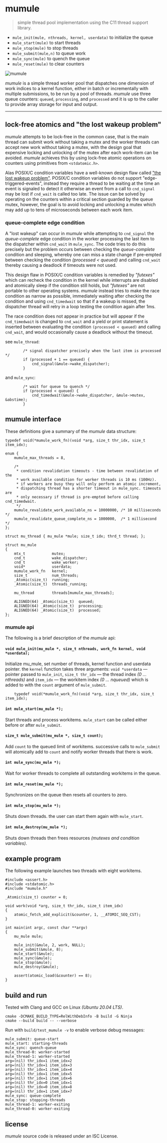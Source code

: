 # mumule

> simple thread pool implementation using the C11 thread support library.

 - `mule_init(mule, nthreads, kernel, userdata)` to initialize the queue
 - `mule_start(mule)` to start threads
 - `mule_stop(mule)` to stop threads
 - `mule_submit(mule,n)` to queue work
 - `mule_sync(mule)` to quench the queue
 - `mule_reset(mule)` to clear counters

![mumule](diagram.svg)

_mumule_ is a simple thread worker pool that dispatches one dimension of work
indices to a kernel function, either in batch or incrementally with multiple
submissions, to be run by a pool of threads. _mumule_ use three queue counters:
`queued`, `processing`, and `processed` and it is up to the caller to provide
array storage for input and output.

---

## lock-free atomics and "the lost wakeup problem"

_mumule_ attempts to be lock-free in the common case, that is the main thread
can submit work without taking a mutex and the worker threads can accept new
work without taking a mutex, with the design goal that expensive locking and
unlocking of the mutex after each work-item can be avoided. _mumule_ achieves
this by using lock-free atomic operations on counters using primitives from
`<stdatomic.h>`.

Alas POSIX/C condition variables have a well-known design flaw called
["the lost wakeup problem"](https://docs.oracle.com/cd/E19455-01/806-5257/sync-30/index.html).
POSIX/C condition variables do not support "edge-triggered-events", instead
they require a thread to be waiting at the time an event is signaled to
detect it otherwise an event from a call to `cnd_signal` may be lost if
`cnd_wait` is called too late. The issue can be solved by operating on the
counters within a critical section guarded by the queue mutex, however, the
goal is to avoid locking and unlocking a mutex which may add up to tens of
microseconds between each work item.

### queue-complete edge condition

A "lost wakeup" can occur in _mumule_ while attempting to `cnd_signal` the
_queue-complete_ edge condition in the worker processing the last item to
the dispatcher within `cnd_wait` in `mule_sync`. The code tries to do this
precisely but the problem occurs between checking the _queue-complete_
condition and sleeping, whereby one can miss a state change if pre-empted
between checking the condition _(processed < queued)_ and calling `cnd_wait`
thereby causing a deadlock if timeouts were not used.

This design flaw in POSIX/C condition variables is remedied by _"futexes"_
which can recheck the condition in the kernel while interrupts are disabled
and atomically sleep if the condition still holds, but _"futexes"_ are not
portable to other operating systems. _mumule_ instead tries to make the race
condition as narrow as possible, immediately waiting after checking the
condition and using `cnd_timedwait` so that if a wakeup is missed, the
dispatcher thread will retry in a loop testing the condition again after 1ms.

The race condition does not appear in practice but will appear if the
`cnd_timedwait` is changed to `cnd_wait` and a yield or print statement is
inserted between evaluating the condition `(processed < queued)` and calling
`cnd_wait`, and would occasionally cause a deadlock without the timeout.

see `mule_thread`:
```
        /* signal dispatcher precisely when the last item is processed */
        if (processed + 1 == queued) {
            cnd_signal(&mule->wake_dispatcher);
        }
```

and `mule_sync`:
```
        /* wait for queue to quench */
        if (processed < queued) {
            cnd_timedwait(&mule->wake_dispatcher, &mule->mutex, &abstime);
        }
```

## mumule interface

These definitions give a summary of the _mumule_ data structure:

```
typedef void(*mumule_work_fn)(void *arg, size_t thr_idx, size_t item_idx);

enum {
    mumule_max_threads = 8,

    /*
     * condition revalidation timeouts - time between revalidation of the
     * work available condition for worker threads is 10 ms (100Hz).
     * if workers are busy they will only perform an atomic increment,
     * dispatching thread has a shorter timeout in mule_sync. timeouts are
     * only necessary if thread is pre-empted before calling cnd_timedwait.
     */
    mumule_revalidate_work_available_ns = 10000000, /* 10 milliseconds */
    mumule_revalidate_queue_complete_ns = 1000000,  /* 1 millisecond */
};

struct mu_thread { mu_mule *mule; size_t idx; thrd_t thread; };

struct mu_mule
{
    mtx_t            mutex;
    cnd_t            wake_dispatcher;
    cnd_t            wake_worker;
    void*            userdata;
    mumule_work_fn   kernel;
    size_t           num_threads;
    _Atomic(size_t)  running;
    _Atomic(size_t)  threads_running;

    mu_thread        threads[mumule_max_threads];

    ALIGNED(64) _Atomic(size_t)  queued;
    ALIGNED(64) _Atomic(size_t)  processing;
    ALIGNED(64) _Atomic(size_t)  processed;
};
```

### mumule api

The following is a brief description of the _mumule_ api:

#### `void mule_init(mu_mule *, size_t nthreads, work_fn kernel, void *userdata);`

Initialize mu_mule, set number of threads, kernel function and userdata pointer.
the `kernel` function takes three arguments: `void *userdata` — pointer passed
to `mule_init`, `size_t thr_idx` — the thread index _(0 ... nthreads)_
and `item_idx` — the workitem index _(0 ... nqueued)_ which is added to with
the `count` argument of `mule_submit`.

```
    typedef void(*mumule_work_fn)(void *arg, size_t thr_idx, size_t item_idx);
```

#### `int mule_start(mu_mule *);`

Start threads and process workitems. `mule_start` can be called either before
or after `mule_submit`.

#### `size_t mule_submit(mu_mule *, size_t count);`

Add `count` to the queued limit of workitems. successive calls to `mule_submit`
will atomically add to `count` and notify worker threads that there is work.

#### `int mule_sync(mu_mule *);`

Wait for worker threads to complete all outstanding workitems in the queue.

#### `int mule_reset(mu_mule *);`

Synchronizes on the queue then resets all counters to zero.

#### `int mule_stop(mu_mule *);`

Shuts down threads. the user can start them again with `mule_start`.

#### `int mule_destroy(mu_mule *);`

Shuts down threads then frees resources _(mutexes and condition variables)_.


## example program

The following example launches two threads with eight workitems.

```
#include <assert.h>
#include <stdatomic.h>
#include "mumule.h"

_Atomic(size_t) counter = 0;

void work(void *arg, size_t thr_idx, size_t item_idx)
{
    atomic_fetch_add_explicit(&counter, 1, __ATOMIC_SEQ_CST);
}

int main(int argc, const char **argv)
{
    mu_mule mule;

    mule_init(&mule, 2, work, NULL);
    mule_submit(&mule, 8);
    mule_start(&mule);
    mule_sync(&mule);
    mule_stop(&mule);
    mule_destroy(&mule);

    assert(atomic_load(&counter) == 8);
}
```

## build and run

Tested with Clang and GCC on Linux _(Ubuntu 20.04 LTS)_.

```
cmake -DCMAKE_BUILD_TYPE=RelWithDebInfo -B build -G Ninja
cmake --build build -- --verbose
```

Run with `build/test_mumule -v` to enable verbose debug messages:

```
mule_submit: queue-start
mule_start: starting-threads
mule_sync: quench-queue
mule_thread-0: worker-started
mule_thread-1: worker-started
arg=(nil) thr_idx=1 item_idx=2
arg=(nil) thr_idx=1 item_idx=3
arg=(nil) thr_idx=1 item_idx=4
arg=(nil) thr_idx=1 item_idx=5
arg=(nil) thr_idx=1 item_idx=6
arg=(nil) thr_idx=0 item_idx=1
arg=(nil) thr_idx=0 item_idx=8
arg=(nil) thr_idx=1 item_idx=7
mule_sync: queue-complete
mule_stop: stopping-threads
mule_thread-1: worker-exiting
mule_thread-0: worker-exiting
```

## license

_mumule_ source code is released under an ISC License.
